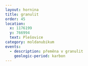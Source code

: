 ```yaml
---
layout: hornina
title: granulit
order: 45
location:
  x: 1176199
  y: 766994
  text: Plešovice
category: moldanubikum
events:
  - description: přeměna v granulit
    geologic-period: karbon
---
```



